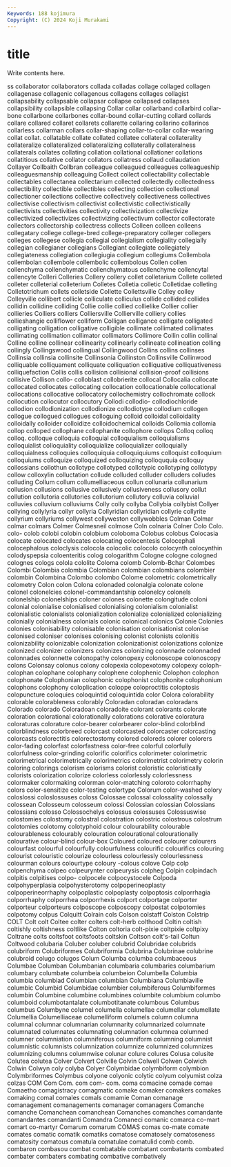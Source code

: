 ```yaml
---
Keywords: 188 kojimura
Copyright: (C) 2024 Koji Murakami
---
```


# title

Write contents here.



ss collaborator collaborators
collada colladas collage collaged collagen collagenase collagenic collagenous collagens collages
collagist collapsability collapsable collapsar collapse collapsed collapses collapsibility collapsible collapsing
Collar collar collarband collarbird collar-bone collarbone collarbones collar-bound collar-cutting collard
collards collare collared collaret collarets collarette collaring collarino collarinos collarless
collarman collars collar-shaping collar-to-collar collar-wearing collat collat. collatable collate collated
collatee collateral collaterality collateralize collateralized collateralizing collaterally collateralness collaterals collates
collating collation collational collationer collations collatitious collative collator collators collatress
collaud collaudation Collayer Collbaith Collbran colleague colleagued colleagues colleagueship colleaguesmanship
colleaguing Collect collect collectability collectable collectables collectanea collectarium collected collectedly
collectedness collectibility collectible collectibles collecting collection collectional collectioner collections collective
collectively collectiveness collectives collectivise collectivism collectivist collectivistic collectivistically collectivists collectivities
collectivity collectivization collectivize collectivized collectivizes collectivizing collectivum collector collectorate collectors
collectorship collectress collects Colleen colleen colleens collegatary college college-bred college-preparatory
colleger collegers colleges collegese collegia collegial collegialism collegiality collegially collegian
collegianer collegians Collegiant collegiate collegiately collegiateness collegiation collegiugia collegium collegiums
Collembola collembolan collembole collembolic collembolous Collen collen collenchyma collenchymatic collenchymatous
collenchyme collencytal collencyte Colleri Colleries Collery collery collet colletarium Collete
colleted colleter colleterial colleterium Colletes Colletia colletic Colletidae colleting Colletotrichum
collets colletside Collette Collettsville Colley colley Colleyville collibert collicle colliculate
colliculus collide collided collides collidin collidine colliding Collie collie collied
collielike Collier collier collieries Colliers colliers Colliersville Collierville colliery collies
collieshangie colliflower colliform Colligan colligance colligate colligated colligating colligation colligative
colligible collimate collimated collimates collimating collimation collimator collimators Collimore Collin
collin collinal Colline colline collinear collinearity collinearly collineate collineation colling
collingly Collingswood collingual Collingwood Collins collins collinses Collinsia collinsia collinsite
Collinsonia Collinston Collinsville Collinwood colliquable colliquament colliquate colliquation colliquative colliquativeness
colliquefaction Collis collis collision collisional collision-proof collisions collisive Collison collo-
colloblast collobrierite collocal Collocalia collocate collocated collocates collocating collocation collocationable
collocational collocations collocative collocatory collochemistry collochromate collock collocution collocutor collocutory
Collodi collodio- collodiochloride collodion collodionization collodionize collodiotype collodium collogen collogue
collogued collogues colloguing colloid colloidal colloidality colloidally colloider colloidize colloidochemical
colloids Collomia collomia collop colloped collophane collophanite collophore collops Colloq
colloq colloq. colloque colloquia colloquial colloquialism colloquialisms colloquialist colloquiality colloquialize
colloquializer colloquially colloquialness colloquies colloquiquia colloquiquiums colloquist colloquium colloquiums colloquize
colloquized colloquizing colloququia colloquy collossians collothun collotype collotyped collotypic collotyping
collotypy collow colloxylin colluctation collude colluded colluder colluders colludes colluding
Collum collum collumelliaceous collun collunaria collunarium collusion collusions collusive collusively
collusiveness collusory collut collution collutoria collutories collutorium collutory colluvia colluvial
colluvies colluvium colluviums Colly colly collyba Collybia collybist Collyer collying
collylyria collyr collyria Collyridian collyridian collyrie collyrite collyrium collyriums collywest
collyweston collywobbles Colman Colmar colmar colmars Colmer Colmesneil colmose Coln
colnaria Colner Colo Colo. colo- colob colobi colobin colobium coloboma
Colobus colobus Colocasia colocate colocated colocates colocating colocentesis Colocephali colocephalous
coloclysis colocola colocolic colocolo colocynth colocynthin colodyspepsia coloenteritis colog cologarithm
Cologne cologne cologned colognes cologs colola cololite Coloma colomb Colomb-Bchar
Colombes Colombi Colombia colombia Colombian colombian colombians colombier colombin Colombina
Colombo colombo Colome colometric colometrically colometry Colon colon Colona colonaded
colonalgia colonate colone colonel colonelcies colonel-commandantship colonelcy colonels colonelship colonelships
coloner colones colonette colongitude coloni colonial colonialise colonialised colonialising colonialism
colonialist colonialistic colonialists colonialization colonialize colonialized colonializing colonially colonialness colonials
colonic colonical colonics Colonie Colonies colonies colonisability colonisable colonisation colonisationist
colonise colonised coloniser colonises colonising colonist colonists colonitis colonizability colonizable
colonization colonizationist colonizations colonize colonized colonizer colonizers colonizes colonizing colonnade
colonnaded colonnades colonnette colonopathy colonopexy colonoscope colonoscopy colons Colonsay colonus
colony colopexia colopexotomy colopexy coloph- colophan colophane colophany colophene colophenic
Colophon colophon colophonate Colophonian colophonic colophonist colophonite colophonium colophons colophony
coloplication coloppe coloproctitis coloptosis colopuncture coloquies coloquintid coloquintida color Colora
colorability colorable colorableness colorably Coloradan coloradan coloradans Colorado colorado Coloradoan
coloradoite colorant colorants colorate coloration colorational colorationally colorations colorative coloratura
coloraturas colorature color-bearer colorbearer color-blind colorblind colorblindness colorbreed colorcast colorcasted
colorcaster colorcasting colorcasts colorectitis colorectostomy colored coloreds colorer colorers color-fading
colorfast colorfastness color-free colorful colorfully colorfulness color-grinding colorific colorifics colorimeter
colorimetric colorimetrical colorimetrically colorimetrics colorimetrist colorimetry colorin coloring colorings colorism
colorisms colorist coloristic coloristically colorists colorization colorize colorless colorlessly colorlessness
colormaker colormaking colorman color-matching coloroto colorrhaphy colors color-sensitize color-testing colortype
Colorum color-washed colory coloslossi coloslossuses coloss Colossae colossal colossality colossally
colossean Colosseum colosseum colossi Colossian colossian Colossians colossians colosso Colossochelys
colossus colossuses Colossuswise colostomies colostomy colostral colostration colostric colostrous colostrum
colotomies colotomy colotyphoid colour colourability colourable colourableness colourably colouration colourational
colourationally colourative colour-blind colour-box Coloured coloured colourer colourers colourfast colourful
colourfully colourfulness colourific colourifics colouring colourist colouristic colourize colourless colourlessly
colourlessness colourman colours colourtype coloury -colous colove Colp colp colpenchyma
colpeo colpeurynter colpeurysis colpheg Colpin colpindach colpitis colpitises colpo- colpocele
colpocystocele Colpoda colpohyperplasia colpohysterotomy colpoperineoplasty colpoperineorrhaphy colpoplastic colpoplasty colpoptosis colporrhagia
colporrhaphy colporrhea colporrhexis colport colportage colporter colporteur colporteurs colposcope colposcopy
colpostat colpotomies colpotomy colpus Colquitt Colrain cols Colson colstaff Colston
Colstrip COLT Colt colt Coltee colter colters colt-herb colthood Coltin
coltish coltishly coltishness coltlike Colton coltoria colt-pixie coltpixie coltpixy Coltrane
colts coltsfoot coltsfoots coltskin Coltson colt's-tail Coltun Coltwood colubaria Coluber
coluber colubrid Colubridae colubrids colubriform Colubriformes Colubriformia Colubrina Colubrinae colubrine
colubroid colugo colugos Colum Columba columba columbaceous Columbae Columban Columbanian
columbaria columbaries columbarium columbary columbate columbeia columbeion Columbella Columbia columbia
columbiad Columbian columbian Columbiana Columbiaville columbic Columbid Columbidae columbier columbiferous
Columbiformes columbin Columbine columbine columbines columbite columbium columbo columboid columbotantalate
columbotitanate columbous Columbus columbus Columbyne columel columella columellae columellar columellate
Columellia Columelliaceae columelliform columels column columna columnal columnar columnarian columnarity
columnarized columnate columnated columnates columnating columnation columnea columned columner columniation
columniferous columniform columning columnist columnistic columnists columnization columnize columnized columnizes
columnizing columns columnwise colunar colure colures Colusa colusite Colutea colutea
Colver Colvert Colville Colvin Colwell Colwen Colwich Colwin Colwyn coly
colyba Colyer Colymbidae colymbiform colymbion Colymbriformes Colymbus colyone colyonic colytic
colyum colyumist colza colzas COM Com Com. com com- com.
coma comacine comade comae Comaetho comagistracy comagmatic comake comaker comakers
comakes comaking comal comales comals comamie Coman comanage comanagement comanagements
comanager comanagers Comanche comanche Comanchean comanchean Comanches comanches comandante comandantes
comandanti Comandra Comaneci comanic comarca co-mart comart co-martyr Comarum comarum
COMAS comas co-mate comate comates comatic comatik comatiks comatose comatosely
comatoseness comatosity comatous comatula comatulae comatulid comb comb. combaron combasou
combat combatable combatant combatants combated combater combaters combating combative combatively
